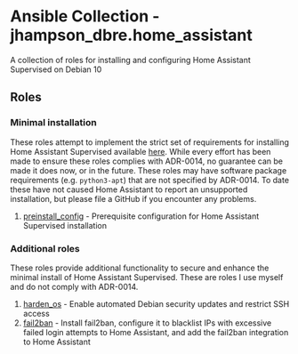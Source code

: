 # Ansible Collection - jhampson_dbre.home_assistant

A collection of roles for installing and configuring Home Assistant Supervised on Debian 10

## Roles

### Minimal installation

These roles attempt to implement the strict set of requirements for installing Home Assistant Supervised available [here](https://github.com/home-assistant/architecture/blob/6da4482d171f2ef04de9320d313526653b5818b4/adr/0014-home-assistant-supervised.md).
While every effort has been made to ensure these roles complies with ADR-0014, no guarantee can be made it does now, or in the future. These roles may have software package requirements (e.g. `python3-apt`) that are not specified by ADR-0014. To date these have not caused Home Assistant to report an unsupported installation, but please file a GitHub if you encounter any problems.

1. [preinstall_config](https://github.com/jhampson-dbre/home_assistant/blob/main/roles/preinstall_config/README.md) - Prerequisite configuration for Home Assistant Supervised installation

### Additional roles

These roles provide additional functionality to secure and enhance the minimal install of Home Assistant Supervised. These are roles I use myself and do not comply with ADR-0014.

1. [harden_os](https://github.com/jhampson-dbre/home_assistant/blob/main/roles/harden_os/README.md) - Enable automated Debian security updates and restrict SSH access
1. [fail2ban](https://github.com/jhampson-dbre/home_assistant/blob/main/roles/fail2ban/README.md) - Install fail2ban, configure it to blacklist IPs with excessive failed login attempts to Home Assistant, and add the fail2ban integration to Home Assistant